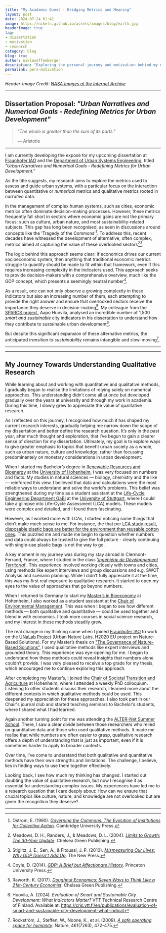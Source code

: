 ```yaml
---
title: "My Academic Quest - Bridging Metrics and Meaning"
layout: post
date: 2024-07-24 01:42
image: https://nikefn.github.io/assets/images/blog/earth.jpg
headerImage: true
tag:
- dissertation
- motivation
- research
category: blog
blog: true
author: niklaseffenberger
description: "Exploring the personal journey and motivation behind my doctoral research."
permalink: pers-motivation
---
```


*Header-Image Credit: [NASA Images at the Internet Archive](https://archive.org/details/AS11-44-6548)*

---

## Dissertation Proposal: *"Urban Narratives and Numerical Goals - Redefining Metrics for Urban Development"*

> *"The whole is greater than the sum of its parts."*  
>  
> — Aristotle

---

I am currently developing the exposé for my upcoming dissertation at [Fraunhofer IAO](https://www.iao.fraunhofer.de/lang-en) and the [Department of Urban Systems Engineering](https://www.iao.fraunhofer.de/de/forschung/forschungsbereiche/stadtsystem-gestaltung.html), titled *"Urban Narratives and Numerical Goals - Redefining Metrics for Urban Development."*

As the title suggests, my research aims to explore the metrics used to assess and guide urban systems, with a particular focus on the interaction between quantitative or *numerical* metrics and qualitative metrics rooted in *narrative* data.

In the management of complex human systems, such as cities, economic metrics often dominate decision-making processes. However, these metrics frequently fall short in sectors where economic gains are not the primary focus; such as culture, urban nature, and most sustainability-related subjects. This gap has long been recognised, as seen in discussions around concepts like the 'Tragedy of the Commons'[^1]. To address this, recent decades have witnessed the development of alternative, often complex, metrics aimed at capturing the value of these overlooked sectors[^2][^3].

The logic behind this approach seems clear: If economics drives our current socioeconomic system, then anything that traditional economic metrics struggle to quantify should be made to fit within that framework, even if this requires increasing complexity in the indicators used. This approach seeks to provide decision-makers with a comprehensive overview, much like the GDP concept, which presents a seemingly neutral number[^4].

As a result, one can not only observe a growing complexity in these indicators but also an increasing number of them, each attempting to provide the right answer and ensure that overlooked sectors receive the importance they deserve in decision-making[^5]. My colleague from the [SPARCS project](https://nikefn.github.io//sparcs), Aapo Huovila, analysed an incredible number of 1,500 *smart and sustainable* city indicators in his dissertation to understand how they contribute to sustainable urban development[^7].

But despite this significant expansion of these alternative metrics, the anticipated *transition to sustainability* remains intangible and slow-moving[^6].

---

[^1]: Ostrom, E. (1990). [*Governing the Commons: The Evolution of Institutions for Collective Action*](https://www.cambridge.org/core/books/governing-the-commons/260D8E5C0B510F86DC3A7C724BAFF941). Cambridge University Press.
[^2]: Meadows, D. H., Randers, J., & Meadows, D. L. (2004). [*Limits to Growth: The 30-Year Update*](https://www.chelseagreen.com/product/the-limits-to-growth/). Chelsea Green Publishing.
[^3]: Stiglitz, J. E., Sen, A., & Fitoussi, J. P. (2010). [*Mismeasuring Our Lives: Why GDP Doesn’t Add Up*](https://thenewpress.com/books/mismeasuring-our-lives). The New Press.
[^4]: Coyle, D. (2014). [*GDP: A Brief but Affectionate History*](https://press.princeton.edu/books/paperback/9780691169859/gdp). Princeton University Press.
[^5]: Raworth, K. (2017). [*Doughnut Economics: Seven Ways to Think Like a 21st-Century Economist*](https://www.chelseagreen.com/product/doughnut-economics/). Chelsea Green Publishing.
[^6]: Rockström, J., Steffen, W., Noone, K., et al. (2009). [*A safe operating space for humanity*](https://www.nature.com/articles/461472a). Nature, 461(7263), 472-475.
[^7]: Huovila, A. (2024). *Evaluation of Smart and Sustainable City Development: What Indicators Matter?* VTT Technical Research Centre of Finland. Available at: https://cris.vtt.fi/en/publications/evaluation-of-smart-and-sustainable-city-development-what-indicat



---


## My Journey Towards Understanding Qualitative Research

While learning about and working with quantitative and qualitative methods, I gradually began to realise the limitations of relying solely on numerical approaches. This understanding didn’t come all at once but developed gradually over the years at university and through my work in academia. During this time, I slowly grew to appreciate the value of qualitative research.

As I reflected on this journey, I recognised how much it has shaped my current research interests, gradually helping me narrow down the scope of my dissertation and better define the research question. It’s only in the past year, after much thought and exploration, that I’ve begun to gain a clearer sense of direction for my dissertation. Ultimately, my goal is to explore ways to give greater emphasis to topics that benefit urban society as a whole, such as urban nature, culture and knowledge, rather than focussing predominantely on monetary considerations in urban development.

When I started my Bachelor’s degree in [Renewable Resources and Bioenergy](https://www.uni-hohenheim.de/en) at the [University of Hohenheim](https://www.uni-hohenheim.de/en), I was very focused on numbers and facts. My studies in natural sciences — biology, chemistry and the like — reinforced this view. I believed that data and calculations were the most reliable ways to understand and solve the world's problems. This belief was strengthened during my time as a student assistant at the [Life-Cycle Engineering Department GaBi](https://www.iabp.uni-stuttgart.de/gabi/) at the [University of Stuttgart](https://www.uni-stuttgart.de/en/), where I could take a glimpse into Life-Cycle Assessment (LCA) models. These models were complex and detailed, and I found them fascinating.

However, as I worked more with LCAs, I started noticing some things that didn’t make much sense to me. For instance, the that per [LCA study result, disposable plastic bags are better for the environment than reusable cotton ones](https://ourworldindata.org/grapher/grocery-bag-environmental-impact). This puzzled me and made me begin to question whether numbers and data could always be trusted to give the full picture - clearly continuing with single-use plastic bags is not the way to go.

A key moment in my journey was during my stay abroad in Clermont-Ferrand, France, where I studied in the class *['Ingéniérie de Dévéloppement Territorial'](https://www.vetagro-sup.fr/formations/ingenieur-agronome/deroulement-des-etudes/)*. This experience involved working closely with towns and cities, using methods like expert interviews and group discussions and e.g. SWOT Analysis and scenario planning. While I didn’t fully appreciate it at the time, this was my first real exposure to qualitative research. It started to open my eyes to the value of approaches that go beyond numbers.

When I returned to Germany to start my [Master’s in Bioeconomy](https://www.uni-hohenheim.de/en/organisation/programme/course/m-bioeconomy) at Hohenheim, I also worked as a student assistant at the [Chair of Environmental Management](hhttps://web.archive.org/web/20140802085139/https://umho.uni-hohenheim.de/). This was when I began to see how different methods — both qualitative and quantitative — could be used together and blend in with economics. I took more courses in social science research, and my interest in these methods steadily grew.

The real change in my thinking came when I joined [Fraunhofer IAO](https://www.iao.fraunhofer.de/lang-en) to work on the [UNaLab Project](https://unalab.eu/) (Urban Nature Labs, H2020 EU project on Nature-Based Solutions). For my Master’s thesis on ["The Governance of Nature-Based Solutions"](https://drive.google.com/file/d/1U3JRqgkWuD8HYwW8yis7Ijm3_PYSOx-e/view?usp=drive_link), I used qualitative methods like expert interviews and grounded theory. This experience was eye-opening for me. I began to understand how these methods could reveal insights that numbers alone couldn’t provide. I was very pleased to receive a top grade for my thesis, which encouraged me to continue exploring this approach.

After completing my Master’s, I joined the [Chair of Societal Transition and Agriculture](https://sta.uni-hohenheim.de/en/) at Hohenheim, where I attended a weekly PhD colloquium. Listening to other students discuss their research, I learned more about the different contexts in which qualitative methods could be used. This deepened my appreciation for these approaches. I also took part in our Chair's journal club and started teaching seminars to Bachelor’s students, where I shared what I had learned.

Again another turning point for me was attending the [ALTER-Net Summer School](https://www.alter-net.info/summer-school/). There, I saw a clear divide between those researchers who relied on quantitative data and those who used qualitative methods. It made me realise that while numbers are often easier to grasp, qualitative research offers a depth of understanding that is just as important, even if it is sometimes harder to apply to broader contexts.

Over time, I’ve come to understand that both qualitative and quantitative methods have their own strengths and limitations. The challenge, I believe, lies in finding ways to use them together effectively.

Looking back, I see how much my thinking has changed. I started out doubting the value of qualitative research, but now I recognise it as essential for understanding complex issues. My experiences have led me to a research question that I care deeply about: How can we ensure that crucial topics like culture, nature, and knowledge are not overlooked but are given the recognition they deserve?

---
